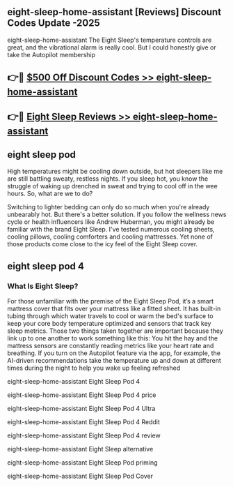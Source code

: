 ## eight-sleep-home-assistant [Reviews​] Discount Codes Update -2025

eight-sleep-home-assistant The Eight Sleep's temperature controls are great, and the vibrational alarm is really cool. But I could honestly give or take the Autopilot membership

## 👉🔴 [$500 Off Discount Codes >> eight-sleep-home-assistant](http://download.freeplayer.one?title=eight-sleep-home-assistant&ref=18-ES)

## 👉🔴 [Eight Sleep Reviews >> eight-sleep-home-assistant](http://download.freeplayer.one?title=eight-sleep-home-assistant&ref=18-ES)

## eight sleep pod

High temperatures might be cooling down outside, but hot sleepers like me are still battling sweaty, restless nights. If you sleep hot, you know the struggle of waking up drenched in sweat and trying to cool off in the wee hours. So, what are we to do?

Switching to lighter bedding can only do so much when you're already unbearably hot. But there's a better solution. If you follow the wellness news cycle or health influencers like Andrew Huberman, you might already be familiar with the brand Eight Sleep. I've tested numerous cooling sheets, cooling pillows, cooling comforters and cooling mattresses. Yet none of those products come close to the icy feel of the Eight Sleep cover.

## eight sleep pod 4

### What Is Eight Sleep?

For those unfamiliar with the premise of the Eight Sleep Pod, it’s a smart mattress cover that fits over your mattress like a fitted sheet. It has built-in tubing through which water travels to cool or warm the bed's surface to keep your core body temperature optimized and sensors that track key sleep metrics. Those two things taken together are important because they link up to one another to work something like this: You hit the hay and the mattress sensors are constantly reading metrics like your heart rate and breathing. If you turn on the Autopilot feature via the app, for example, the AI-driven recommendations take the temperature up and down at different times during the night to help you wake up feeling refreshed

eight-sleep-home-assistant Eight Sleep Pod 4

eight-sleep-home-assistant Eight Sleep Pod 4 price

eight-sleep-home-assistant Eight Sleep Pod 4 Ultra

eight-sleep-home-assistant Eight Sleep Pod 4 Reddit

eight-sleep-home-assistant Eight Sleep Pod 4 review

eight-sleep-home-assistant Eight Sleep alternative

eight-sleep-home-assistant Eight Sleep Pod priming

eight-sleep-home-assistant Eight Sleep Pod Cover